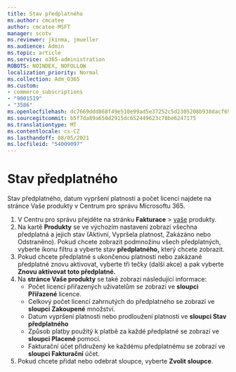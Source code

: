 ```yaml
---
title: Stav předplatného
ms.author: cmcatee
author: cmcatee-MSFT
manager: scotv
ms.reviewer: jkinma, jmueller
ms.audience: Admin
ms.topic: article
ms.service: o365-administration
ROBOTS: NOINDEX, NOFOLLOW
localization_priority: Normal
ms.collection: Adm_O365
ms.custom:
- commerce_subscriptions
- "9001519"
- "3586"
ms.openlocfilehash: dc7669ddd868f49e510e99ad5e37252c5d2305208b938dacf65fd92a1d9fb137
ms.sourcegitcommit: b5f7da89a650d2915dc652449623c78be6247175
ms.translationtype: MT
ms.contentlocale: cs-CZ
ms.lasthandoff: 08/05/2021
ms.locfileid: "54009097"
---
```

# <a name="subscription-status"></a>Stav předplatného

Stav předplatného, datum vypršení platnosti a počet  licencí najdete na stránce Vaše produkty v Centrum pro správu Microsoftu 365.

1. V Centru pro správu přejděte na stránku **Fakturace**  >  [vaše](https://go.microsoft.com/fwlink/p/?linkid=842054) produkty.
2. Na kartě **Produkty** se ve výchozím nastavení zobrazí všechna předplatná a jejich stav (Aktivní, Vypršela platnost, Zakázáno nebo Odstraněno). Pokud chcete zobrazit podmnožinu všech předplatných, vyberte ikonu filtru a vyberte stav **předplatného,** který chcete zobrazit.
3. Pokud chcete předplatné s ukončenou platností nebo zakázané předplatné znovu aktivovat, vyberte tři tečky (další akce) a pak vyberte **Znovu aktivovat toto předplatné.**
4. Na **stránce Vaše produkty** se také zobrazí následující informace:
    - Počet licencí přiřazených uživatelům se zobrazí ve **sloupci Přiřazené** licence.
    - Celkový počet licencí zahrnutých do předplatného se zobrazí ve **sloupci Zakoupené** množství.
    - Datum vypršení platnosti nebo prodloužení platnosti ve **sloupci Stav předplatného**
    - Způsob platby použitý k platbě za každé předplatné se zobrazí ve **sloupci Placené** pomocí.
    - Fakturační účet přidružený ke každému předplatnému se zobrazí ve **sloupci Fakturační** účet.
5. Pokud chcete přidat nebo odebrat sloupce, vyberte **Zvolit sloupce**.